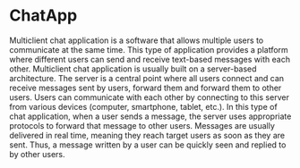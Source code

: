 # ChatApp

Multiclient chat application is a software that allows multiple users to communicate at the same time. This type of application provides a platform where different users can send and receive text-based messages with each other.
Multiclient chat application is usually built on a server-based architecture. The server is a central point where all users connect and can receive messages sent by users, forward them and forward them to other users. Users can communicate with each other by connecting to this server from various devices (computer, smartphone, tablet, etc.).
In this type of chat application, when a user sends a message, the server uses appropriate protocols to forward that message to other users. Messages are usually delivered in real time, meaning they reach target users as soon as they are sent. Thus, a message written by a user can be quickly seen and replied to by other users.

